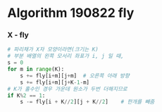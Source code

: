 # Algorithm 190822 fly

### X - fly

```python
# 파리채가 X자 모양이라면(크기는 K)
# 부분 배열의 왼쪽 모서리 좌표가 i, j 일 때,
s = 0
for m in range(K):
    s += fly[i+m][j+m]  # 오른쪽 아래 방향
    s += fly[i+m][j+K-1-m]
# K가 홀수인 경우 가운데 원소가 두번 더해지므로
if K%2 == 1:
    s -= fly[i + K//2][j + K//2]    # 한개를 빼줌
```

